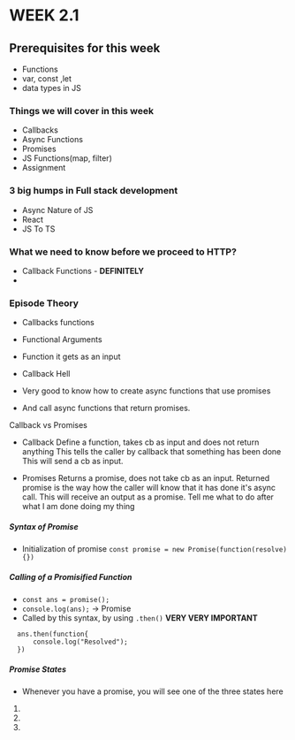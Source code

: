 # WEEK 2.1

## Prerequisites for this week

- Functions
- var, const ,let
- data types in JS

### Things we will cover in this week

- Callbacks
- Async Functions
- Promises
- JS Functions(map, filter)
- Assignment

### 3 big humps in Full stack development

- Async Nature of JS
- React
- JS To TS

### What we need to know before we proceed to HTTP?

- Callback Functions - **DEFINITELY**
-

### Episode Theory

- Callbacks functions
- Functional Arguments

- Function it gets as an input

- Callback Hell
- Very good to know how to create async functions that use promises
- And call async functions that return promises.

Callback vs Promises

- Callback
  Define a function, takes cb as input and does not return anything
  This tells the caller by callback that something has been done
  This will send a cb as input.

- Promises
  Returns a promise, does not take cb as an input.
  Returned promise is the way how the caller will know that it has done it's async call.
  This will receive an output as a promise.
  Tell me what to do after what I am done doing my thing

##### Syntax of Promise

- Initialization of promise `const promise = new Promise(function(resolve){})`

##### Calling of a Promisified Function

- `const ans = promise();`
- `console.log(ans);` -> Promise <pending>
- Called by this syntax, by using `.then()` **VERY VERY IMPORTANT**

```
  ans.then(function{
      console.log("Resolved");
  })
```

##### Promise States

- Whenever you have a promise, you will see one of the three states here

1. <pending>
2. <fulfilled>
3. <rejected>
